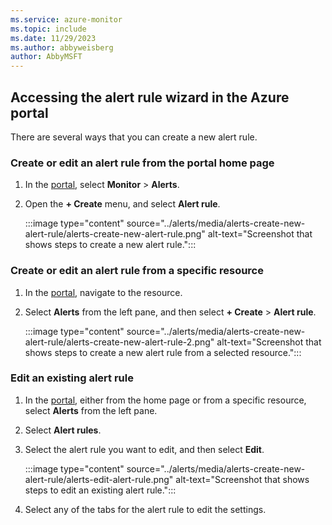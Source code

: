 ```yaml
---
ms.service: azure-monitor
ms.topic: include
ms.date: 11/29/2023
ms.author: abbyweisberg
author: AbbyMSFT
---
```


## Accessing the alert rule wizard in the Azure portal

There are several ways that you can create a new alert rule.

### Create or edit an alert rule from the portal home page

1. In the [portal](https://portal.azure.com/), select **Monitor** > **Alerts**.
1. Open the **+ Create** menu, and select **Alert rule**.

    :::image type="content" source="../alerts/media/alerts-create-new-alert-rule/alerts-create-new-alert-rule.png" alt-text="Screenshot that shows steps to create a new alert rule.":::

### Create or edit an alert rule from a specific resource

1. In the [portal](https://portal.azure.com/), navigate to the resource.
1. Select **Alerts** from the left pane, and then select **+ Create** > **Alert rule**.

     :::image type="content" source="../alerts/media/alerts-create-new-alert-rule/alerts-create-new-alert-rule-2.png" alt-text="Screenshot that shows steps to create a new alert rule from a selected resource.":::

### Edit an existing alert rule

1. In the [portal](https://portal.azure.com/), either from the home page or from a specific resource, select **Alerts** from the left pane.
1. Select **Alert rules**.
1. Select the alert rule you want to edit, and then select **Edit**.

    :::image type="content" source="../alerts/media/alerts-create-new-alert-rule/alerts-edit-alert-rule.png" alt-text="Screenshot that shows steps to edit an existing alert rule.":::
1. Select any of the tabs for the alert rule to edit the settings.
